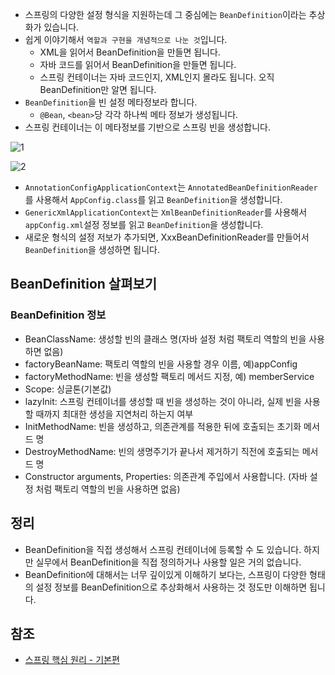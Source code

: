 * 스프링의 다양한 설정 형식을 지원하는데 그 중심에는 ```BeanDefinition```이라는 추상화가 있습니다.
* 쉽게 이야기해서 ```역할과 구현을 개념적으로 나눈 것```입니다.
  * XML을 읽어서 BeanDefinition을 만들면 됩니다.
  * 자바 코드를 읽어서 BeanDefinition을 만들면 됩니다.
  * 스프링 컨테이너는 자바 코드인지, XML인지 몰라도 됩니다. 오직 BeanDefinition만 알면 됩니다.
* ```BeanDefinition```을 빈 설정 메타정보라 합니다.
  * ```@Bean```, ```<bean>```당 각각 하나씩 메타 정보가 생성됩니다.
* 스프링 컨테이너는 이 메타정보를 기반으로 스프링 빈을 생성합니다.   

![1]()

![2]()   
* ```AnnotationConfigApplicationContext```는 ```AnnotatedBeanDefinitionReader```를 사용해서 ```AppConfig.class```를 읽고 ```BeanDefinition```을 생성합니다.
* ```GenericXmlApplicationContext```는 ```XmlBeanDefinitionReader```를 사용해서 ```appConfig.xml```설정 정보를 읽고 ```BeanDefinition```을 생성합니다.
* 새로운 형식의 설정 저보가 추가되면, XxxBeanDefinitionReader를 만들어서 ```BeanDefinition```을 생성하면 됩니다.

## BeanDefinition 살펴보기
### BeanDefinition 정보
* BeanClassName: 생성할 빈의 클래스 명(자바 설정 처럼 팩토리 역할의 빈을 사용하면 없음)
* factoryBeanName: 팩토리 역할의 빈을 사용할 경우 이름, 예)appConfig
* factoryMethodName: 빈을 생성할 팩토리 메서드 지정, 예) memberService
* Scope: 싱글톤(기본값)
* lazyInit: 스프링 컨테이너를 생성할 때 빈을 생성하는 것이 아니라, 실제 빈을 사용할 때까지 최대한 생성을 지연처리 하는지 여부
* InitMethodName: 빈을 생성하고, 의존관계를 적용한 뒤에 호출되는 초기화 메서드 명
* DestroyMethodName: 빈의 생명주기가 끝나서 제거하기 직전에 호출되는 메서드 명
* Constructor arguments, Properties: 의존관계 주입에서 사용합니다. (자바 설정 처럼 팩토리 역할의 빈을 사용하면 없음)

## 정리
* BeanDefinition을 직접 생성해서 스프링 컨테이너에 등록할 수 도 있습니다. 하지만 실무에서 BeanDefinition을 직접 정의하거나 사용할 일은 거의 없습니다.
* BeanDefinition에 대해서는 너무 깊이있게 이해하기 보다는, 스프링이 다양한 형태의 설정 정보를 BeanDefinition으로 추상화해서 사용하는 것 정도만 이해하면 됩니다.

## 참조
* [스프링 핵심 원리 - 기본편](https://www.inflearn.com/course/%EC%8A%A4%ED%94%84%EB%A7%81-%ED%95%B5%EC%8B%AC-%EC%9B%90%EB%A6%AC-%EA%B8%B0%EB%B3%B8%ED%8E%B8/dashboard)